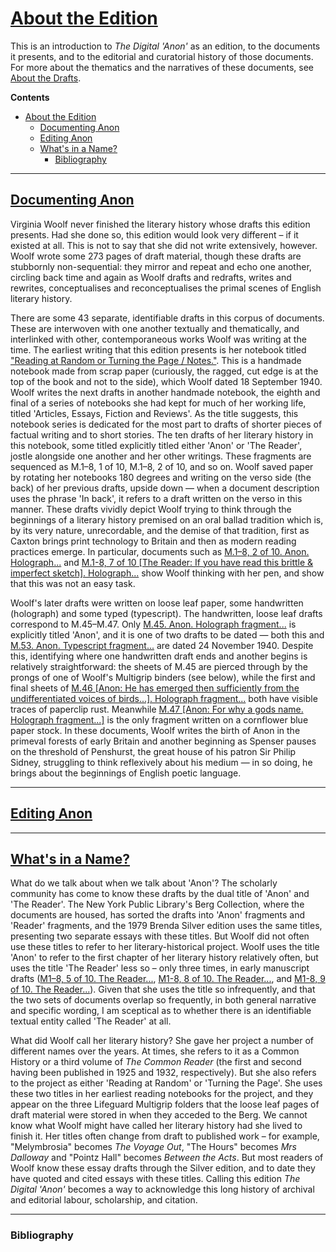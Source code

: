 # [About the Edition](#about-the-edition)

This is an introduction to _The Digital 'Anon'_ as an edition, to the documents it presents, and to the editorial and curatorial history of those documents. For more about the thematics and the narratives of these documents, see [About the Drafts](LINK).

**Contents**

- [About the Edition](#about-the-edition)
  - [Documenting Anon](#documenting-anon)
  - [Editing Anon](#editing-anon)
  - [What's in a Name?](#whats-in-a-name)
    - [Bibliography](#bibliography)

___

## [Documenting Anon](#documenting-anon)

Virginia Woolf never finished the literary history whose drafts this edition presents. Had she done so, this edition would look very different – if it existed at all. This is not to say that she did not write extensively, however. Woolf wrote some 273 pages of draft material, though these drafts are stubbornly non-sequential: they mirror and repeat and echo one another, circling back time and again as Woolf drafts and redrafts, writes and rewrites, conceptualises and reconceptualises the primal scenes of English literary history.

There are some 43 separate, identifiable drafts in this corpus of documents. These are interwoven with one another textually and thematically, and interlinked with other, contemporaneous works Woolf was writing at the time. The earliest writing that this edition presents is her notebook titled ["Reading at Random or Turning the Page / Notes."](LINK). This is a handmade notebook made from scrap paper (curiously, the ragged, cut edge is at the top of the book and not to the side), which Woolf dated 18 September 1940. Woolf writes the next drafts in another handmade notebook, the eighth and final of a series of notebooks she had kept for much of her working life, titled 'Articles, Essays, Fiction and Reviews'. As the title suggests, this notebook series is dedicated for the most part to drafts of shorter pieces of factual writing and to short stories. The ten drafts of her literary history in this notebook, some titled explicitly titled either 'Anon' or 'The Reader', jostle alongside one another and her other writings. These fragments are sequenced as M.1–8, 1 of 10, M.1–8, 2 of 10, and so on. Woolf saved paper by rotating her notebooks 180 degrees and writing on the verso side (the back) of her previous drafts, upside down — when a document description uses the phrase 'In back', it refers to a draft written on the verso in this manner. These drafts vividly depict Woolf trying to think through the beginnings of a literary history premised on an oral ballad tradition which is, by its very nature, unrecordable, and the demise of that tradition, first as Caxton brings print technology to Britain and then as modern reading practices emerge. In particular, documents such as [M.1–8, 2 of 10. Anon. Holograph...](LINK) and [M.1-8, 7 of 10 [The Reader: If you have read this brittle & imperfect sketch]. Holograph...](LINK) show Woolf thinking with her pen, and show that this was not an easy task.

Woolf's later drafts were written on loose leaf paper, some handwritten (holograph) and some typed (typescript). The handwritten, loose leaf drafts correspond to M.45–M.47. Only [M.45. Anon. Holograph fragment...](LINK) is explicitly titled 'Anon', and it is one of two drafts to be dated — both this and [M.53. Anon. Typescript fragment...](LINK) are dated 24 November 1940. Despite this, identifying where one handwritten draft ends and another begins is relatively straightforward: the sheets of M.45 are pierced through by the prongs of one of Woolf's Multigrip binders (see below), while the first and final sheets of [M.46 [Anon: He has emerged then sufficiently from the undifferentiated voices of birds...]. Holograph fragment...](LINK) both have visible traces of paperclip rust. Meanwhile [M.47 [Anon: For why a gods name. Holograph fragment...]](LINK) is the only fragment written on a cornflower blue paper stock. In these documents, Woolf writes the birth of Anon in the primeval forests of early Britain and another beginning as Spenser pauses on the threshold of Penshurst, the great house of his patron Sir Philip Sidney, struggling to think reflexively about his medium — in so doing, he brings about the beginnings of English poetic language.
___

## [Editing Anon](#editing-anon)

___

## [What's in a Name?](#whats-in-a-name)

What do we talk about when we talk about 'Anon'? The scholarly community has come to know these drafts by the dual title of 'Anon' and 'The Reader'. The New York Public Library's Berg Collection, where the documents are housed, has sorted the drafts into 'Anon' fragments and 'Reader' fragments, and the 1979 Brenda Silver edition uses the same titles, presenting two separate essays with these titles. But Woolf did not often use these titles to refer to her literary-historical project. Woolf uses the title 'Anon' to refer to the first chapter of her literary history relatively often, but uses the title 'The Reader' less so – only three times, in early manuscript drafts ([M1–8, 5 of 10. The Reader...](LINK), [M1-8, 8 of 10. The Reader...](LINK), and [M1-8, 9 of 10. The Reader...](LINK)). Given that she uses the title so infrequently, and that the two sets of documents overlap so frequently, in both general narrative and specific wording, I am sceptical as to whether there is an identifiable textual entity called 'The Reader' at all.

What did Woolf call her literary history? She gave her project a number of different names over the years. At times, she refers to it as a Common History or a third volume of _The Common Reader_ (the first and second having been published in 1925 and 1932, respectively). But she also refers to the project as either 'Reading at Random' or 'Turning the Page'. She uses these two titles in her earliest reading notebooks for the project, and they appear on the three Lifeguard Multigrip folders that the loose leaf pages of draft material were stored in when they acceded to the Berg. We cannot know what Woolf might have called her literary history had she lived to finish it. Her titles often change from draft to published work – for example, "Melymbrosia" becomes _The Voyage Out_, "The Hours" becomes _Mrs Dalloway_ and "Pointz Hall" becomes _Between the Acts_. But most readers of Woolf know these essay drafts through the Silver edition, and to date they have quoted and cited essays with these titles. Calling this edition _The Digital 'Anon'_ becomes a way to acknowledge this long history of archival and editorial labour, scholarship, and citation.
___

### Bibliography
